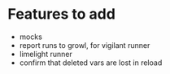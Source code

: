 # Features to add

* mocks
* report runs to growl, for vigilant runner
* limelight runner
* confirm that deleted vars are lost in reload
